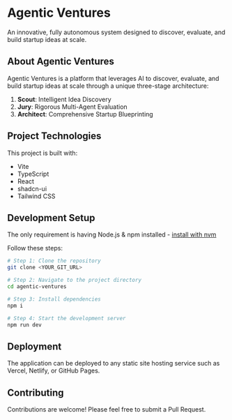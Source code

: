 # Agentic Ventures

An innovative, fully autonomous system designed to discover, evaluate, and build startup ideas at scale.

## About Agentic Ventures

Agentic Ventures is a platform that leverages AI to discover, evaluate, and build startup ideas at scale through a unique three-stage architecture:

1. **Scout**: Intelligent Idea Discovery
2. **Jury**: Rigorous Multi-Agent Evaluation
3. **Architect**: Comprehensive Startup Blueprinting

## Project Technologies

This project is built with:

- Vite
- TypeScript
- React
- shadcn-ui
- Tailwind CSS

## Development Setup

The only requirement is having Node.js & npm installed - [install with nvm](https://github.com/nvm-sh/nvm#installing-and-updating)

Follow these steps:

```sh
# Step 1: Clone the repository
git clone <YOUR_GIT_URL>

# Step 2: Navigate to the project directory
cd agentic-ventures

# Step 3: Install dependencies
npm i

# Step 4: Start the development server
npm run dev
```

## Deployment

The application can be deployed to any static site hosting service such as Vercel, Netlify, or GitHub Pages.

## Contributing

Contributions are welcome! Please feel free to submit a Pull Request.
